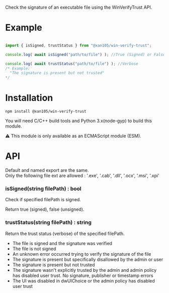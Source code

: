 Check the signature of an executable file using the WinVerifyTrust API.

Example
=======

```js

import { isSigned, trustStatus } from "@xan105/win-verify-trust";

console.log( await isSigned("path/to/file") ); //True (Signed) or False

console.log( await trustStatus("path/to/file") ); //Verbose
/* Example: 
  "The signature is present but not trusted"
*/
```

Installation
============

`npm install @xan105/win-verify-trust`

You will need C/C++ build tools and Python 3.x(node-gyp) to build this module.

⚠️ This module is only available as an ECMAScript module (ESM).

API
===

Default and named export are the same.<br/>
Only the following file ext are allowed : '.exe', '.cab', '.dll', '.ocx', '.msi', '.xpi'

### <Promise> isSigned(string filePath) : bool

Check if specified filePath is signed.

Return true (signed), false (unsigned).

### <Promise> trustStatus(string filePath) : string

Return the trust status (verbose) of the specified filePath.

- The file is signed and the signature was verified
- The file is not signed
- An unknown error occurred trying to verify the signature of the file
- The signature is present but specifically disallowed by the admin or user
- The signature is present but not trusted
- The signature wasn't explicitly trusted by the admin and admin policy has disabled user trust. No signature, publisher or timestamp errors
- The UI was disabled in dwUIChoice or the admin policy has disabled user trust
